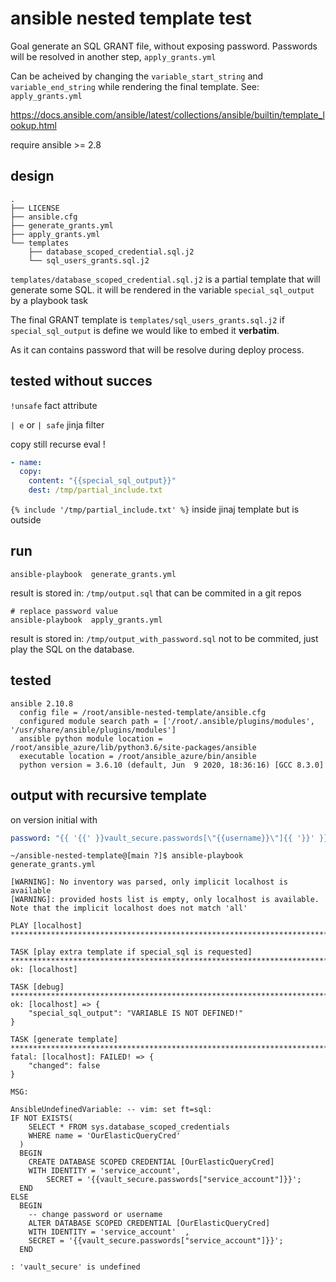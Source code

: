 # ansible nested template test

Goal generate an SQL GRANT file, without exposing password.
Passwords will be resolved in another step, `apply_grants.yml`

Can be acheived by changing the `variable_start_string` and `variable_end_string` while rendering the final template.
See: `apply_grants.yml`

https://docs.ansible.com/ansible/latest/collections/ansible/builtin/template_lookup.html

require ansible >= 2.8

## design

```
.
├── LICENSE
├── ansible.cfg
├── generate_grants.yml
├── apply_grants.yml
└── templates
    ├── database_scoped_credential.sql.j2
    └── sql_users_grants.sql.j2
```


`templates/database_scoped_credential.sql.j2` is a partial template that will generate some SQL.
it will be rendered in the variable `special_sql_output` by a playbook task


The final GRANT template is `templates/sql_users_grants.sql.j2` 
if `special_sql_output` is define we would like to embed it **verbatim**. 

As it can contains password that will be resolve during deploy process.

## tested without succes

`!unsafe` fact attribute

`| e` or `| safe` jinja filter

copy still recurse eval !
```yaml
- name:
  copy:
    content: "{{special_sql_output}}"
    dest: /tmp/partial_include.txt
```

`{% include '/tmp/partial_include.txt' %}` inside jinaj template but is outside


## run

```
ansible-playbook  generate_grants.yml 
```
result is stored in: `/tmp/output.sql` that can be commited in a git repos

```
# replace password value
ansible-playbook  apply_grants.yml
```

result is stored in: `/tmp/output_with_password.sql` not to be commited, just play the SQL on the database.

## tested

```
ansible 2.10.8
  config file = /root/ansible-nested-template/ansible.cfg
  configured module search path = ['/root/.ansible/plugins/modules', '/usr/share/ansible/plugins/modules']
  ansible python module location = /root/ansible_azure/lib/python3.6/site-packages/ansible
  executable location = /root/ansible_azure/bin/ansible
  python version = 3.6.10 (default, Jun  9 2020, 18:36:16) [GCC 8.3.0]
```

## output with recursive template 

on version initial with

```yaml
password: "{{ '{{' }}vault_secure.passwords[\"{{username}}\"]{{ '}}' }}"
```

```
~/ansible-nested-template@[main ?]$ ansible-playbook  generate_grants.yml 

[WARNING]: No inventory was parsed, only implicit localhost is available
[WARNING]: provided hosts list is empty, only localhost is available. Note that the implicit localhost does not match 'all'

PLAY [localhost] ****************************************************************************************************************************************************************************************************************************

TASK [play extra template if special_sql is requested] **************************************************************************************************************************************************************************************
ok: [localhost]

TASK [debug] ********************************************************************************************************************************************************************************************************************************
ok: [localhost] => {
    "special_sql_output": "VARIABLE IS NOT DEFINED!"
}

TASK [generate template] ********************************************************************************************************************************************************************************************************************
fatal: [localhost]: FAILED! => {
    "changed": false
}

MSG:

AnsibleUndefinedVariable: -- vim: set ft=sql:
IF NOT EXISTS(
    SELECT * FROM sys.database_scoped_credentials
    WHERE name = 'OurElasticQueryCred'
  )
  BEGIN 
    CREATE DATABASE SCOPED CREDENTIAL [OurElasticQueryCred]
    WITH IDENTITY = 'service_account',
        SECRET = '{{vault_secure.passwords["service_account"]}}';
  END
ELSE
  BEGIN
    -- change password or username
    ALTER DATABASE SCOPED CREDENTIAL [OurElasticQueryCred]
    WITH IDENTITY = 'service_account'  ,
    SECRET = '{{vault_secure.passwords["service_account"]}}';
  END

: 'vault_secure' is undefined
```
